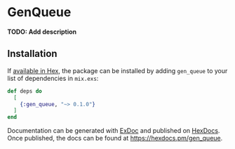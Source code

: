 # GenQueue

**TODO: Add description**

## Installation

If [available in Hex](https://hex.pm/docs/publish), the package can be installed
by adding `gen_queue` to your list of dependencies in `mix.exs`:

```elixir
def deps do
  [
    {:gen_queue, "~> 0.1.0"}
  ]
end
```

Documentation can be generated with [ExDoc](https://github.com/elixir-lang/ex_doc)
and published on [HexDocs](https://hexdocs.pm). Once published, the docs can
be found at <https://hexdocs.pm/gen_queue>.

